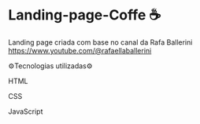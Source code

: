 ﻿# Landing-page-Coffe ☕ 
Landing page criada com base no canal da Rafa Ballerini https://www.youtube.com/@rafaellaballerini 

⚙️Tecnologias utilizadas⚙️

HTML

CSS

JavaScript
